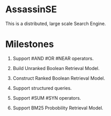 AssassinSE
==========

This is a distributed, large scale Search Engine.


Milestones
==========
1. Support #AND #OR #NEAR operators.

2. Build Unranked Boolean Retrieval Model.

3. Construct Ranked Boolean Retrieval Model.

4. Support structured queries.

5. Support #SUM #SYN operators.

6. Support BM25 Probobility Retrieval Model.

